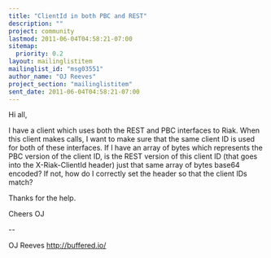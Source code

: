 ```yaml
---
title: "ClientId in both PBC and REST"
description: ""
project: community
lastmod: 2011-06-04T04:58:21-07:00
sitemap:
  priority: 0.2
layout: mailinglistitem
mailinglist_id: "msg03551"
author_name: "OJ Reeves"
project_section: "mailinglistitem"
sent_date: 2011-06-04T04:58:21-07:00
---
```



Hi all,

I have a client which uses both the REST and PBC interfaces to Riak. When
this client makes calls, I want to make sure that the same client ID is used
for both of these interfaces. If I have an array of bytes which represents
the PBC version of the client ID, is the REST version of this client ID
(that goes into the X-Riak-ClientId header) just that same array of bytes
base64 encoded? If not, how do I correctly set the header so that the client
IDs match?

Thanks for the help.

Cheers
OJ

-- 

OJ Reeves
http://buffered.io/
